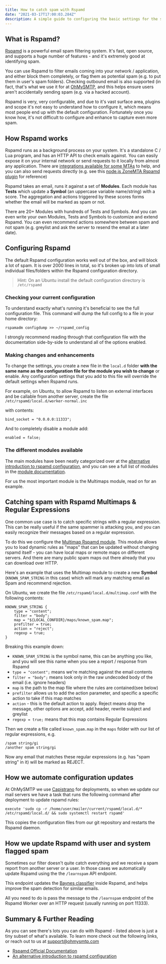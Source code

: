 ```yaml
---
title: How to catch spam with Rspamd
date: "2021-03-17T17:00:03.284Z"
description: A simple guide to configuring the basic settings for the spam filtering system Rspamd
---
```


## What is Rspamd?

[Rspamd](https://rspamd.com/) is a powerful email spam filtering system. It's fast, open source, and supports a huge number of features - and it's extremely good at identifying spam.

You can use Rspamd to filter emails coming into your network / application, and either block them completely, or flag them as potential spam (e.g. to put them in user's spam folders). Checking outbound email is also supported (in fact, that's what we use it for at [OhMySMTP](https://ohmysmtp.com), and this helps ensure users aren't accidentally sending spam (e.g. via a hacked account).

Rspamd is very, very configurable, and due to it's vast surface area, plugins and scope it's not easy to understand how to configure it, which means most people end up with the default configuration. Fortunately once you know how, it's not difficult to configure and enhance to capture even more spam.

## How Rspamd works

Rspamd runs as a background process on your system. It's a standalone C / Lua program, and has an HTTP API to check emails against. You can easily expose it on your internal network or send requests to it locally from almost any application. There are [integrations available for some MTAs](https://rspamd.com/doc/integration.html) to help, and you can also send requests directly (e.g. see this [node.js ZoneMTA Rspamd plugin](https://github.com/zone-eu/zone-mta/tree/8b8efd9f5b5365e1408a9a4fef6c630469506cf1/plugins/core/rspamd) for reference)

Rspamd takes an email, runs it against a set of **Modules**. Each module has **Tests** which update a **Symbol** (an uppercase variable name/string) with a score. The aggregation and actions triggered by these scores forms whether the email will be marked as spam or not.

There are 20+ Modules with hundreds of Tests and Symbols. And you can even write your own Modules, Tests and Symbols to customize and extend Rspamd. You can even recommend actions somewhere between spam and not spam (e.g. greylist and ask the server to resend the email at a later date).

## Configuring Rspamd

The default Rspamd configuration works well out of the box, and will block a lot of spam. It is over 2000 lines in total, so it's broken up into lots of small individual files/folders within the Rspamd configuration directory.

> Hint: On an Ubuntu install the default configuration directory is `/etc/rspamd`

### Checking your current configuration

To understand exactly what's running it's beneficial to see the full configuration file. This command will dump the full config to a file in your home directory:

`rspamadm configdump >> ~/rspamd_config`

I strongly recommend reading through that configuration file with the documentation side-by-side to understand all of the options enabled.

### Making changes and enhancements

To change the settings, you create a new file in the `local.d` folder **with the same name as the configuration file for the module you wish to change** or enable. Any configuration settings that you add to this file will override the default settings when Rspamd runs.

For example, on Ubuntu, to allow Rspamd to listen on external interfaces and be callable from another server, create the file `/etc/rspamd/local.d/worker-normal.inc`

with contents:

```
bind_socket = "0.0.0.0:11333";
```

And to completely disable a module add:

```
enabled = false;
```

### The different modules available

The main modules have been neatly categorized over at the [alternative introduction to rspamd configuration](https://www.0xf8.org/2018/05/an-alternative-introduction-to-rspamd-configuration-modules/), and you can see a full list of modules in the [module documentation](https://rspamd.com/doc/modules/).

For us the most important module is the Multimaps module, read on for an example.

## Catching spam with Rspamd Multimaps & Regular Expressions

One common use case is to catch specific strings with a regular expression. This can be really useful if the same spammer is attacking you, and you can easily recognize their messages based on a regular expression.

To do this we configure the [Multimap Rspamd module](https://rspamd.com/doc/modules/multimap.html). This module allows you to load dynamic rules as "maps" that can be updated without changing rspamd itself - you can have local maps or remote maps on different servers. And there are many public spam maps out there already that you can download over HTTP.

Here's an example that uses the Multimap module to create a new **Symbol** (`KNOWN_SPAM_STRING` in this case) which will mark any matching email as Spam and recommend rejection.

On Ubuntu, we create the file `/etc/rspamd/local.d/multimap.conf` with the following contents:

```
KNOWN_SPAM_STRING {
    type = "content";
    filter = "body";
    map = "${LOCAL_CONFDIR}/maps/known_spam.map";
    prefilter = true;
    action = "reject";
    regexp = true;
}
```
Breaking this example down:

- `KNOWN_SPAM_STRING` is the symbol name, this can be anything you like, and you will see this name when you see a report / response from Rspamd
- `type = "content";` means we're matching against the email contents
- `filter = "body";` means look only in the raw undecoded body of the email (i.e. ignore headers)
- `map` is the path to the map file where the rules are contained(see below)
- `prefilter` allows us to add the action parameter, and specific a specific action to take if this map matches
- `action` - this is the default action to apply. Reject means drop the message, other options are accept, add header, rewrite subject and greylist
- `regexp = true;` means that this map contains Regular Expressions

Then we create a file called `known_spam.map` in the `maps` folder with our list of regular expressions, e.g.

```
/spam string/gi
/another spam string/gi
```

Now any email that matches these regular expressions (e.g. has "spam string" in it) will be marked as REJECT.

## How we automate configuration updates

At OhMySMTP we use [Capistrano](https://capistranorb.com/) for deployments, so when we update our mail servers we have a task that runs the following command after deployment to update rspamd rules:

```
execute 'sudo cp -r /home/user/mailer/current/rspamd/local.d/* /etc/rspamd/local.d/ && sudo systemctl restart rspamd'
```

This copies the configuration files from our git repository and restarts the Rspamd daemon.

## How we update Rspamd with user and system flagged spam

Sometimes our filter doesn't quite catch everything and we receive a spam report from another server or a user. In those cases we automatically update Rspamd using the the `/learnspam` API endpoint.

This endpoint updates the [Baynes classifier](https://en.wikipedia.org/wiki/Bayes_classifier) inside Rspamd, and helps improve the spam detection for similar emails.

All you need to do is pass the message to the `/learnspam` endpoint of the Rspamd Worker over an HTTP request (usually running on port 11333).

## Summary & Further Reading

As you can see there's lots you can do with Rspamd - listed above is just a tiny subset of what's available. To learn more check out the following links, or reach out to us at support@ohmysmtp.com

- [Rspamd Official Documentation](https://rspamd.com/doc/index.html)
- [An alternative introduction to rspamd configuration](https://www.0xf8.org/2018/05/an-alternative-introduction-to-rspamd-configuration-introduction/)